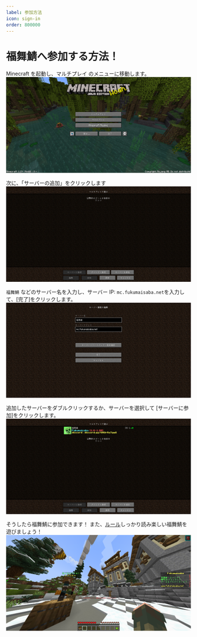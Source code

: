 ```yaml
---
label: 参加方法
icon: sign-in
order: 800000
---
```

# 福舞鯖へ参加する方法！
Minecraft を起動し、マルチプレイ のメニューに移動します。
![](images/join/step1.png)

次に、「サーバーの追加」をクリックします
![](images/join/step2.png)

`福舞鯖` などのサーバー名を入力し、サーバー IP: `mc.fukumaisaba.net`を入力して、[完了]をクリックします。
![](images/join/step3.png)

追加したサーバーをダブルクリックするか、サーバーを選択して [サーバーに参加]をクリックします。
![](images/join/step4.png)

そうしたら福舞鯖に参加できます！
また、[ルール](https://docs.fukumaisaba.net/rule/)しっかり読み楽しい福舞鯖を遊びましょう！
![](images/join/step5.png)